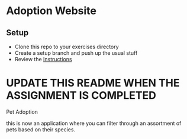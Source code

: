 # Adoption Website

## Setup
* Clone this repo to your exercises directory
* Create a setup branch and push up the usual stuff
* Review the [Instructions](instructions.md)

# UPDATE THIS README WHEN THE ASSIGNMENT IS COMPLETED

Pet Adoption

this is now an application where you can filter through an assortment of pets based on their species.